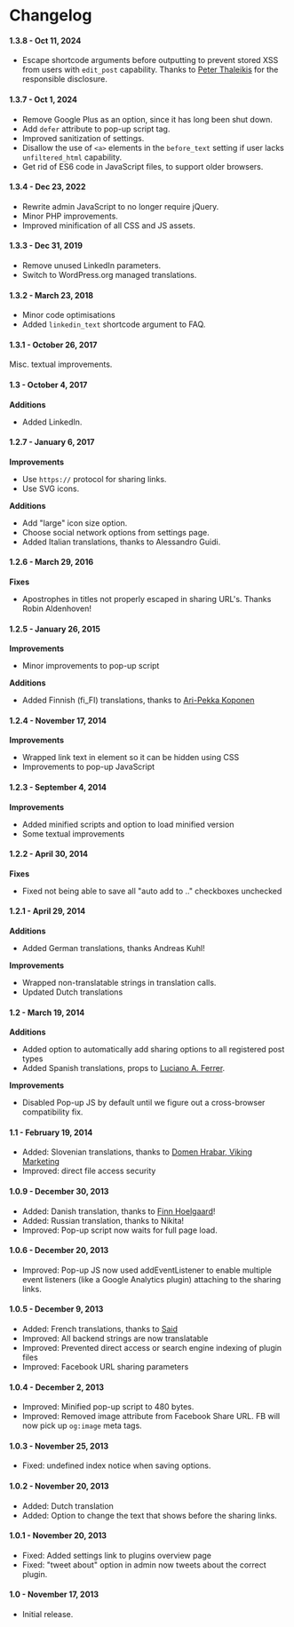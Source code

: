 Changelog
===================

#### 1.3.8 - Oct 11, 2024

- Escape shortcode arguments before outputting to prevent stored XSS from users with `edit_post` capability. Thanks to [Peter Thaleikis](https://peterthaleikis.com/) for the responsible disclosure.


#### 1.3.7 - Oct 1, 2024

- Remove Google Plus as an option, since it has long been shut down.
- Add `defer` attribute to pop-up script tag.
- Improved sanitization of settings.
- Disallow the use of `<a>` elements in the `before_text` setting if user lacks `unfiltered_html` capability.
- Get rid of ES6 code in JavaScript files, to support older browsers.


#### 1.3.4 - Dec 23, 2022

- Rewrite admin JavaScript to no longer require jQuery.
- Minor PHP improvements.
- Improved minification of all CSS and JS assets.


#### 1.3.3 - Dec 31, 2019

- Remove unused LinkedIn parameters.
- Switch to WordPress.org managed translations.


#### 1.3.2 - March 23, 2018

- Minor code optimisations
- Added `linkedin_text` shortcode argument to FAQ.


#### 1.3.1 - October 26, 2017

Misc. textual improvements.


#### 1.3 - October 4, 2017

**Additions**

- Added LinkedIn.


#### 1.2.7 - January 6, 2017

**Improvements**

- Use `https://` protocol for sharing links.
- Use SVG icons.

**Additions**

- Add "large" icon size option.
- Choose social network options from settings page.
- Added Italian translations, thanks to Alessandro Guidi.


#### 1.2.6 - March 29, 2016

**Fixes**

- Apostrophes in titles not properly escaped in sharing URL's. Thanks Robin Aldenhoven!

#### 1.2.5 - January 26, 2015

**Improvements**

- Minor improvements to pop-up script

**Additions**

- Added Finnish (fi_FI) translations, thanks to [Ari-Pekka Koponen](http://versi.fi/)


#### 1.2.4 - November 17, 2014

**Improvements**

- Wrapped link text in element so it can be hidden using CSS
- Improvements to pop-up JavaScript

#### 1.2.3 - September 4, 2014

**Improvements**

- Added minified scripts and option to load minified version
- Some textual improvements

#### 1.2.2 - April 30, 2014

**Fixes**

- Fixed not being able to save all "auto add to .." checkboxes unchecked

#### 1.2.1 - April 29, 2014
**Additions**

- Added German translations, thanks Andreas Kuhl!

**Improvements**

- Wrapped non-translatable strings in translation calls.
- Updated Dutch translations

#### 1.2 - March 19, 2014
**Additions**

- Added option to automatically add sharing options to all registered post types
- Added Spanish translations, props to [Luciano A. Ferrer](http://cbasites.net/).

**Improvements**

- Disabled Pop-up JS by default until we figure out a cross-browser compatibility fix.

#### 1.1 - February 19, 2014
- Added: Slovenian translations, thanks to [Domen Hrabar, Viking Marketing](http://www.vikingmarketing.si/)
- Improved: direct file access security


#### 1.0.9 - December 30, 2013
- Added: Danish translation, thanks to [Finn Hoelgaard](http://fhn.dk/)!
- Added: Russian translation, thanks to Nikita!
- Improved: Pop-up script now waits for full page load.

#### 1.0.6 - December 20, 2013
- Improved: Pop-up JS now used addEventListener to enable multiple event listeners (like a Google Analytics plugin) attaching to the sharing links.

#### 1.0.5 - December 9, 2013
- Added: French translations, thanks to [Said](http://www.ninapeople.com/)
- Improved: All backend strings are now translatable
- Improved: Prevented direct access or search engine indexing of plugin files
- Improved: Facebook URL sharing parameters

#### 1.0.4 - December 2, 2013
- Improved: Minified pop-up script to 480 bytes.
- Improved: Removed image attribute from Facebook Share URL. FB will now pick up `og:image` meta tags.

#### 1.0.3 - November 25, 2013
- Fixed: undefined index notice when saving options.

#### 1.0.2 - November 20, 2013

- Added: Dutch translation
- Added: Option to change the text that shows before the sharing links.

#### 1.0.1 - November 20, 2013

- Fixed: Added settings link to plugins overview page
- Fixed: "tweet about" option in admin now tweets about the correct plugin.

#### 1.0 - November 17, 2013

- Initial release.
